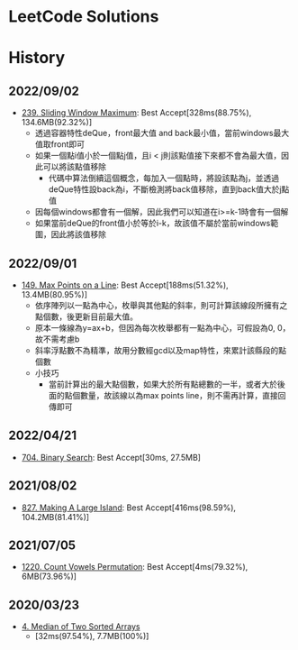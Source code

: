 # LeetCode Solutions

# History
## 2022/09/02
- [239. Sliding Window Maximum]: Best Accept[328ms(88.75%), 134.6MB(92.32%)]
  - 透過容器特性deQue，front最大值 and back最小值，當前windows最大值取front即可
  - 如果一個點i值小於一個點j值，且i < j則該點值接下來都不會為最大值，因此可以將該點值移除
    - 代碼中算法倒續這個概念，每加入一個點時，將設該點為j，並透過deQue特性設back為i，不斷檢測將back值移除，直到back值大於j點值
  - 因每個windows都會有一個解，因此我們可以知道在i>=k-1時會有一個解
  - 如果當前deQue的front值小於等於i-k，故該值不屬於當前windows範圍，因此將該值移除

## 2022/09/01
- [149. Max Points on a Line]: Best Accept[188ms(51.32%), 13.4MB(80.95%)]
  - 依序陣列以一點為中心，枚舉與其他點的斜率，則可計算該線段所擁有之點個數，後更新目前最大值。
  - 原本一條線為y=ax+b，但因為每次枚舉都有一點為中心，可假設為0, 0，故不需考慮b
  - 斜率浮點數不為精準，故用分數經gcd以及map特性，來累計該縣段的點個數
  - 小技巧
    - 當前計算出的最大點個數，如果大於所有點總數的一半，或者大於後面的點個數量，故該線以為max points line，則不需再計算，直接回傳即可

## 2022/04/21
- [704. Binary Search]: Best Accept[30ms, 27.5MB]

## 2021/08/02
- [827. Making A Large Island]: Best Accept[416ms(98.59%), 104.2MB(81.41%)]

## 2021/07/05
- [1220. Count Vowels Permutation]: Best Accept[4ms(79.32%), 6MB(73.96%)]

## 2020/03/23
- [4. Median of Two Sorted Arrays]
  - [32ms(97.54%), 7.7MB(100%)]

[704. Binary Search]: https://leetcode.com/problems/binary-search/
[149. Max Points on a Line]: https://leetcode.com/problems/max-points-on-a-line/
[239. Sliding Window Maximum]: https://leetcode.com/problems/sliding-window-maximum/
[827. Making A Large Island]: https://leetcode.com/problems/making-a-large-island/
[1220. Count Vowels Permutation]: https://leetcode.com/problems/count-vowels-permutation/
[4. Median of Two Sorted Arrays]: https://leetcode.com/problems/median-of-two-sorted-arrays/